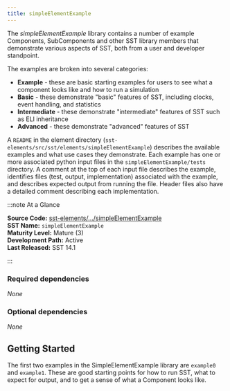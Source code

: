 ```yaml
---
title: simpleElementExample 
---
```


The *simpleElementExample* library contains a number of example Components, SubComponents and other SST library members that demonstrate various aspects of SST, both from a user and developer standpoint.

The examples are broken into several categories:
* **Example** - these are basic starting examples for users to see what a component looks like and how to run a simulation
* **Basic** - these demonstrate "basic" features of SST, including clocks, event handling, and statistics
* **Intermediate** - these demonstrate "intermediate" features of SST such as ELI inheritance
* **Advanced** - these demonstrate "advanced" features of SST

A `README` in the element directory (`sst-elements/src/sst/elements/simpleElementExample`) describes the available examples and what use cases they demonstrate. Each example has one or more associated python input files in the `simpleElementExample/tests` directory. A comment at the top of each input file describes the example, identifies files (test, output, implementation) associated with the example, and describes expected output from running the file. Header files also have a detailed comment describing each implementation.


:::note At a Glance

**Source Code:** [sst-elements/.../simpleElementExample](https://github.com/sstsimulator/sst-elements/tree/master/src/sst/elements/simpleElementExample) &nbsp;  
**SST Name:** `simpleElementExample` &nbsp;  
**Maturity Level:** Mature (3) &nbsp;  
**Development Path:** Active &nbsp;   
**Last Released:** SST 14.1

:::

### Required dependencies
*None*

### Optional dependencies
*None*

## Getting Started
The first two examples in the SimpleElementExample library are `example0` and `example1`. These are good starting points for how to run SST, what to expect for output, and to get a sense of what a Component looks like. 

